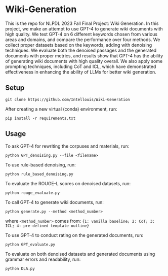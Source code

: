 # Wiki-Generation

This is the repo for NLPDL 2023 Fall Final Project: Wiki Generation. In this project, we make an attempt to use GPT-4 to generate wiki documents with high quality. We test GPT-4 on 6 different keywords chosen from various areas and domains, and compare the performance over four methods. We collect proper datasets based on the keywords, adding with denoising techniques. We evaluate both the denoised passages and the generated documents with proper metrics, and results show that GPT-4 has the ability of generating wiki documents with high quality overall. We also apply some prompting techniques, including CoT and ICL, which have demonstrated effectiveness in enhancing the ability of LLMs for better wiki generation.

## Setup
```
git clone https://github.com/Intellouis/Wiki-Generation
```
After creating a new virtual (conda) environment, run: 
```
pip install -r requirements.txt
```

## Usage

To ask GPT-4 for rewriting the corpuses and materials, run:
```
python GPT_denoising.py --file <filename>
```

To use rule-based denoising, run:
```
python rule_based_denoising.py 
```

To evaluate the ROUGE-L scores on denoised datasets, run:
```
python rouge_evaluate.py
```

To call GPT-4 to generate wiki documents, run:
```
python generate.py --method <method_number>
```
where ```<method_number>``` comes from:
```{1: vanilla baseline; 2: CoT; 3: ICL; 4: pre-defined template outline}```

To use GPT-4 to conduct rating on the generated documents, run:
```
python GPT_evaluate.py
```

To evaluate on both denoised datasets and generated documents using grammar errors and readability, run:
```
python DLA.py
```

